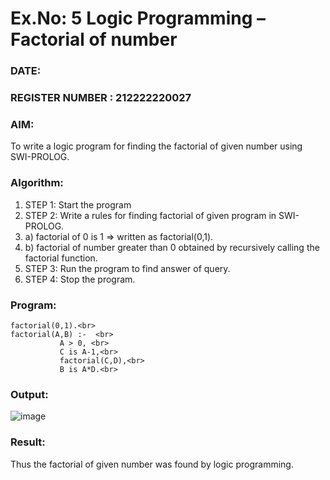 # Ex.No: 5   Logic Programming – Factorial of number   
### DATE:                                                                            
### REGISTER NUMBER : 212222220027
### AIM: 
To  write  a logic program for finding the factorial of given number using SWI-PROLOG. 
### Algorithm:
1. STEP 1: Start the program
2. STEP 2:  Write a rules for finding factorial of given program in SWI-PROLOG.
3.   a)	factorial of 0 is 1 => written as factorial(0,1).
4.   b)	factorial of number greater than 0 obtained by recursively calling the factorial    function.
5. STEP 3: Run the program  to find answer of  query.
6. STEP 4: Stop the program.

### Program:
```
factorial(0,1).<br>
factorial(A,B) :-  <br>
           A > 0, <br>
           C is A-1,<br>
           factorial(C,D),<br>
           B is A*D.<br>
```
### Output:

![image](https://github.com/user-attachments/assets/ac07487f-6ad5-4d02-9e92-97085e194dc8)

### Result:
Thus the factorial of given number was found by logic programming. 
